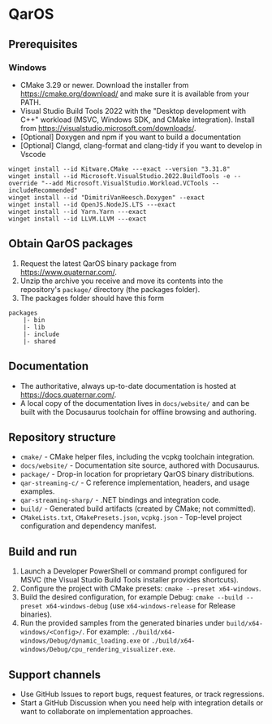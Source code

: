 # QarOS

## Prerequisites

### Windows
- CMake 3.29 or newer. Download the installer from https://cmake.org/download/ and make sure it is available from your PATH.
- Visual Studio Build Tools 2022 with the "Desktop development with C++" workload (MSVC, Windows SDK, and CMake integration). Install from https://visualstudio.microsoft.com/downloads/.
- [Optional] Doxygen and npm if you want to build a documentation
- [Optional] Clangd, clang-format and clang-tidy if you want to develop in Vscode
```
winget install --id Kitware.CMake ---exact --version "3.31.8"
winget install --id Microsoft.VisualStudio.2022.BuildTools -e --override "--add Microsoft.VisualStudio.Workload.VCTools --includeRecommended"
winget install --id "DimitriVanHeesch.Doxygen" --exact
winget install --id OpenJS.NodeJS.LTS ---exact
winget install --id Yarn.Yarn ---exact
winget install --id LLVM.LLVM ---exact
```

## Obtain QarOS packages

1. Request the latest QarOS binary package from https://www.quaternar.com/.
2. Unzip the archive you receive and move its contents into the repository's `package/` directory (the packages folder).
3. The packages folder should have this form

```
packages
    |- bin
    |- lib
    |- include
    |- shared
```

## Documentation

- The authoritative, always up-to-date documentation is hosted at https://docs.quaternar.com/.
- A local copy of the documentation lives in `docs/website/` and can be built with the Docusaurus toolchain for offline browsing and authoring.

## Repository structure

- `cmake/` - CMake helper files, including the vcpkg toolchain integration.
- `docs/website/` - Documentation site source, authored with Docusaurus.
- `package/` - Drop-in location for proprietary QarOS binary distributions.
- `qar-streaming-c/` - C reference implementation, headers, and usage examples.
- `qar-streaming-sharp/` - .NET bindings and integration code.
- `build/` - Generated build artifacts (created by CMake; not committed).
- `CMakeLists.txt`, `CMakePresets.json`, `vcpkg.json` - Top-level project configuration and dependency manifest.

## Build and run

1. Launch a Developer PowerShell or command prompt configured for MSVC (the Visual Studio Build Tools installer provides shortcuts).
2. Configure the project with CMake presets: `cmake --preset x64-windows`.
3. Build the desired configuration, for example Debug: `cmake --build --preset x64-windows-debug` (use `x64-windows-release` for Release binaries).
4. Run the provided samples from the generated binaries under `build/x64-windows/<Config>/`. For example: `./build/x64-windows/Debug/dynamic_loading.exe` or `./build/x64-windows/Debug/cpu_rendering_visualizer.exe`.

## Support channels

- Use GitHub Issues to report bugs, request features, or track regressions.
- Start a GitHub Discussion when you need help with integration details or want to collaborate on implementation approaches.
